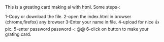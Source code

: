 This is a greating card making ai with html.
Some steps-:

1-Copy or download the file.
2-open the index.html in browser (chrome,firefox) any browser
3-Enter your name in file.
4-upload for nice 👍 pic.
5-enter password password -: @@
6-click on button to make your grating card.
